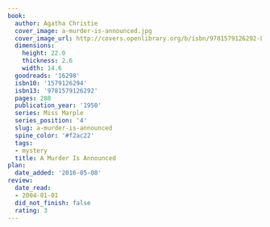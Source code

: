 ```yaml
---
book:
  author: Agatha Christie
  cover_image: a-murder-is-announced.jpg
  cover_image_url: http://covers.openlibrary.org/b/isbn/9781579126292-L.jpg
  dimensions:
    height: 22.0
    thickness: 2.6
    width: 14.6
  goodreads: '16298'
  isbn10: '1579126294'
  isbn13: '9781579126292'
  pages: 288
  publication_year: '1950'
  series: Miss Marple
  series_position: '4'
  slug: a-murder-is-announced
  spine_color: '#f2ac22'
  tags:
  - mystery
  title: A Murder Is Announced
plan:
  date_added: '2016-05-08'
review:
  date_read:
  - 2004-01-01
  did_not_finish: false
  rating: 3
---
```

